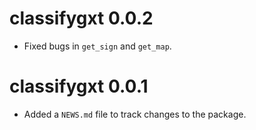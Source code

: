 # classifygxt 0.0.2

* Fixed bugs in `get_sign` and `get_map`.

# classifygxt 0.0.1

* Added a `NEWS.md` file to track changes to the package.

